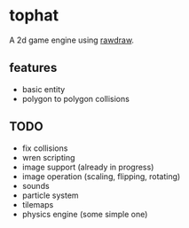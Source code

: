 # tophat
A 2d game engine using [rawdraw](https://github.com/cntools/rawdraw).

## features

- basic entity
- polygon to polygon collisions

## TODO

- fix collisions
- wren scripting
- image support (already in progress)
- image operation (scaling, flipping, rotating)
- sounds
- particle system
- tilemaps
- physics engine (some simple one)
